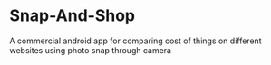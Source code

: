 Snap-And-Shop
=============

A commercial android app for comparing cost of things on different websites using photo snap through camera 
